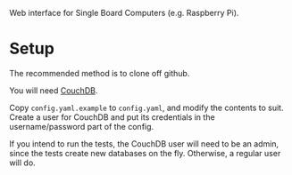 Web interface for Single Board Computers (e.g. Raspberry Pi).

# Setup

The recommended method is to clone off github.

You will need [CouchDB](https://couchdb.apache.org/).

Copy `config.yaml.example` to `config.yaml`, and modify the contents to suit. 
Create a user for CouchDB and put its credentials in the username/password part 
of the config.

If you intend to run the tests, the CouchDB user will need to be an admin, since
the tests create new databases on the fly. Otherwise, a regular user will do.
